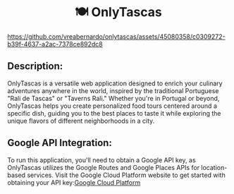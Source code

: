 <h1 align="center">🍽️ OnlyTascas</h1>

https://github.com/vreabernardo/onlytascas/assets/45080358/c0309272-b39f-4637-a2ac-7378ce892dc8

## Description: 

OnlyTascas is a versatile web application designed to enrich your culinary adventures anywhere in the world, inspired by the traditional Portuguese "Rali de Tascas" or "Taverns Rali." Whether you're in Portugal or beyond, OnlyTascas helps you create personalized food tours centered around a specific dish, guiding you to the best places to taste it while exploring the unique flavors of different neighborhoods in a city.


## Google API Integration:

To run this application, you'll need to obtain a Google API key, as OnlyTascas utilizes the Google Routes and Google Places APIs for location-based services. Visit the Google Cloud Platform website to get started with obtaining your API key:[Google Cloud Platform](https://cloud.google.com/?hl=en)
